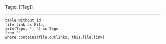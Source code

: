 Tags:: [[Tag]]
_________________

```dataview
table without id
file.link as File,
join(Tags, ", ") as Tags
from "" 
where contains(file.outlinks, this.file.link)
```
